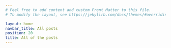 ```yaml
---
# Feel free to add content and custom Front Matter to this file.
# To modify the layout, see https://jekyllrb.com/docs/themes/#overriding-theme-defaults

layout: home
navbar_title: All posts
position: 20
title: All of the posts
---
```

